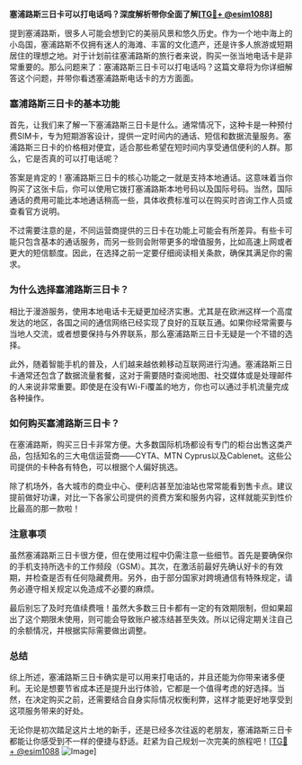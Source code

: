 **塞浦路斯三日卡可以打电话吗？深度解析带你全面了解[[TG💪+ @esim1088](https://t.me/s/esim1088)]**

提到塞浦路斯，很多人可能会想到它的美丽风景和悠久历史。作为一个地中海上的小岛国，塞浦路斯不仅拥有迷人的海滩、丰富的文化遗产，还是许多人旅游或短期居住的理想之地。对于计划前往塞浦路斯的旅行者来说，购买一张当地电话卡是非常重要的。那么问题来了：塞浦路斯三日卡可以打电话吗？这篇文章将为你详细解答这个问题，并带你看透塞浦路斯电话卡的方方面面。

### 塞浦路斯三日卡的基本功能

首先，让我们来了解一下塞浦路斯三日卡是什么。通常情况下，这种卡是一种预付费SIM卡，专为短期游客设计，提供一定时间内的通话、短信和数据流量服务。塞浦路斯三日卡的价格相对便宜，适合那些希望在短时间内享受通信便利的人群。那么，它是否真的可以打电话呢？

答案是肯定的！塞浦路斯三日卡的核心功能之一就是支持本地通话。这意味着当你购买了这张卡后，你可以使用它拨打塞浦路斯本地号码以及国际号码。当然，国际通话的费用可能比本地通话稍高一些，具体收费标准可以在购买时咨询工作人员或查看官方说明。

不过需要注意的是，不同运营商提供的三日卡在功能上可能会有所差异。有些卡可能只包含基本的通话服务，而另一些则会附带更多的增值服务，比如高速上网或者更大的短信额度。因此，在选择之前一定要仔细阅读相关条款，确保其满足你的需求。

### 为什么选择塞浦路斯三日卡？

相比于漫游服务，使用本地电话卡无疑更加经济实惠。尤其是在欧洲这样一个高度发达的地区，各国之间的通信网络已经实现了良好的互联互通。如果你经常需要与当地人交流，或者想要保持与外界联系，那么塞浦路斯三日卡无疑是一个不错的选择。

此外，随着智能手机的普及，人们越来越依赖移动互联网进行沟通。塞浦路斯三日卡通常还包含了数据流量套餐，这对于需要随时查阅地图、社交媒体或是处理邮件的人来说非常重要。即使是在没有Wi-Fi覆盖的地方，你也可以通过手机流量完成各种操作。

### 如何购买塞浦路斯三日卡？

在塞浦路斯，购买三日卡非常方便。大多数国际机场都设有专门的柜台出售这类产品，包括知名的三大电信运营商——CYTA、MTN Cyprus以及Cablenet。这些公司提供的卡种各有特色，可以根据个人偏好挑选。

除了机场外，各大城市的商业中心、便利店甚至加油站也常常能看到售卡点。建议提前做好功课，对比一下各家公司提供的资费方案和服务内容，这样就能买到性价比最高的那一款啦！

### 注意事项

虽然塞浦路斯三日卡很方便，但在使用过程中仍需注意一些细节。首先是要确保你的手机支持所选卡的工作频段（GSM）。其次，在激活前最好先确认好卡的有效期，并检查是否有任何隐藏费用。另外，由于部分国家对跨境通信有特殊规定，请务必遵守相关规定以免造成不必要的麻烦。

最后别忘了及时充值续费哦！虽然大多数三日卡都有一定的有效期限制，但如果超出了这个期限未使用，则可能会导致账户被冻结甚至失效。所以记得定期关注自己的余额情况，并根据实际需要做出调整。

### 总结

综上所述，塞浦路斯三日卡确实是可以用来打电话的，并且还能为你带来诸多便利。无论是想要节省成本还是提升出行体验，它都是一个值得考虑的好选择。当然，在决定购买之前，还需要结合自身实际情况权衡利弊，这样才能更好地享受到这项服务带来的好处。

无论你是初次踏足这片土地的新手，还是已经多次往返的老朋友，塞浦路斯三日卡都能让你感受到不一样的便捷与舒适。赶紧为自己规划一次完美的旅程吧！[[TG💪+ @esim1088](https://t.me/s/esim1088) ![Image](https://i.postimg.cc/4NQfJmqS/Snipaste-2025-05-13-00-14-12.png)]